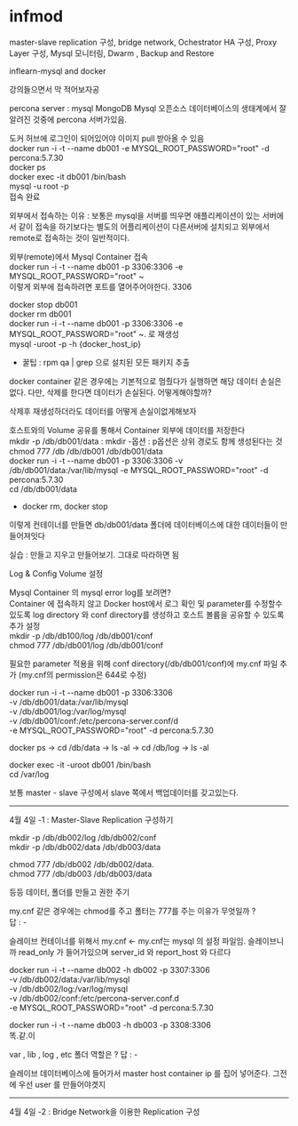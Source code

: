 # infmod

master-slave replication 구성, bridge network, Ochestrator HA 구성, Proxy Layer 구성, Mysql 모니터링, Dwarm , Backup and Restore <br>

inflearn-mysql and docker <br>


강의들으면서 막 적어보자공 

percona server : mysql MongoDB  Mysql 오픈소스 데이터베이스의 생태계에서 잘알려진 것중에 
percona 서버가있음.<br>

도커 허브에 로그인이 되어있어야 이미지 pull 받아올 수 있음 <br>
docker run -i -t --name db001 -e MYSQL_ROOT_PASSWORD="root" -d percona:5.7.30 <br>
docker ps <br>
docker exec -it db001 /bin/bash <br>
mysql -u root -p <br>
접속 완료 <br>

외부에서 접속하는 이유 : 보통은 mysql을 서버를 띄우면 애플리케이션이 있는 서버에서 같이 접속을 하기보다는 별도의 어플리케이션이 다른서버에 설치되고 외부에서 remote로 접속하는 것이 일반적이다. <br> 


외부(remote)에서 Mysql Container 접속 <br>
docker run -i -t --name db001 -p 3306:3306 -e MYSQL_ROOT_PASSWORD="root" ~ <br>
이렇게 외부에 접속하려면 포트를 열어주어야한다. 3306 <br>

docker stop db001 <br>
docker rm db001 <br>
docker run -i -t --name db001 -p 3306:3306 -e MYSQL_ROOT_PASSWORD="root" ~. 로 재생성 <br> 
mysql -uroot -p -h {docker_host_ip} <br>

* 꿀팁 : rpm qa | grep 으로 설치된 모든 패키지 추출 <br>


docker container 같은 경우에는 기본적으로 멈췄다가 실행하면 해당 데이터 손실은 없다. 다만, 삭제를 한다면 데이터가 손실된다. 어떻게해야할까? <br>

삭제후 재생성하더라도 데이터를 어떻게 손실이없게해보자 <br>

호스트와의 Volume 공유를 통해서 Container 외부에 데이터를 저장한다 <br>
mkdir -p /db/db001/data : mkdir -옵션 : p옵션은 상위 경로도 함께 생성된다는 것 <br>
chmod 777 /db /db/db001 /db/db001/data <br>
docker run -i -t --name db001 -p 3306:3306 -v /db/db001/data:/var/lib/mysql -e MYSQL_ROOT_PASSWORD="root" -d percona:5.7.30 <br>
cd /db/db001/data <br>


* docker rm, docker stop <br>

이렇게 컨테이너를 만들면 db/db001/data 폴더에 데이터베이스에 대한 데이터들이 만들어져잇다 <br>

실습 : 만들고 지우고 만들어보기. 그대로 따라하면 됨 <br>

Log & Config Volume 설정 <br>

Mysql Container 의 mysql error log를 보려면? <br>
Container 에 접속하지 않고 Docker host에서 로그 확인 및 parameter를 수정할수있도록 log directory 와 conf directory를 생성하고 호스트 볼륨을 공유할 수 있도록 추가 설정<br>
mkdir -p /db/db100/log /db/db001/conf <br>
chmod 777 /db/db001/log /db/db001/conf <br>

필요한 parameter 적용을 위해 conf directory(/db/db001/conf)에 my.cnf 파일 추가 (my.cnf의 permission은 644로 수정) <br> 

docker run -i -t --name db001 -p 3306:3306 <br> 
-v /db/db001/data:/var/lib/mysql <br> 
-v /db/db001/log:/var/log/mysql <br>
-v /db/db001/conf:/etc/percona-server.conf/d <br>
-e MYSQL_ROOT_PASSWORD="root" -d percona:5.7.30 <br>

docker ps -> cd /db/data -> ls -al -> cd /db/log -> ls -al <br>

docker exec -it -uroot db001 /bin/bash <br> 
cd /var/log <br>

보통 master - slave 구성에서 slave 쪽에서 백업데이터를 갖고있는다. <br>



-----

4월 4일 -1 : Master-Slave Replication 구성하기 <br>

mkdir -p /db/db002/log /db/db002/conf <br>
mkdir -p /db/db002/data /db/db003/data <br>

chmod 777 /db/db002 /db/db002/data. <br>
chmod 777 /db/db003 /db/db003/data <br>

등등 데이터, 폴더를 만들고 권한 주기 <br>

my.cnf 같은 경우에는 chmod를 주고 폴터는 777를 주는 이유가 무엇일까 ? <br> 
답 : - <br>

슬레이브 컨테이너를 위해서 my.cnf <- my.cnf는 mysql 의 설정 파일임. 슬레이브니까 read_only 가 들어가있으며 server_id 와 report_host 와 다르다 <br>

docker run -i -t --name db002 -h db002 -p 3307:3306 <br>
-v /db/db002/data:/var/lib/mysql <br>
-v /db/db002/log:/var/log/mysql <br>
-v /db/db002/conf:/etc/percona-server.conf.d <br>
-e MYSQL_ROOT_PASSWORD="root" -d percona:5.7.30 <br>


docker run -i -t --name db003 -h db003 -p 3308:3306 <br>
똑.같.이 <br>

var , lib , log , etc 폴더 역할은 ? 
답 : - <br>

슬레이브 데이터베이스에 들어가서 master host container ip 를 집어 넣어준다. 그전에 우선 user 를 만들어야겟지 <br>

---

4월 4일 -2 : Bridge Network을 이용한 Replication 구성 <br>





































